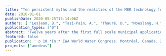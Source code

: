 ```yaml
---
title: "Ten persistent myths and the realities of the MBR technology for municipal applications"
date: 2010-01-01
publishDate: 2020-05-25T15:14:06Z
authors: [ "Lesjean, B.", "Tazi-Pain, A.", "Thauré, D.", "Moeslang, H.", "Buisson, H." ]
publication_types: ["0"]
abstract: "Twelve years after the first full scale municipal application in Europe of the membrane bioreactor (MBR) technology, the process is now accepted as a technology of choice for wastewater treatment, and the market is showing sustained growth. However early misconceptions about the technology are persistent and false statements are commonly encountered in articles and conferences, generating unnecessary research efforts or even fuelling either fascination or scepticism with regards to the technology, which is ultimately detrimental to the perception of the process by water professionals. We try to provide some factual and rational clarifications on ten issues which are often wrongly reported about MBR technology."
featured: false
publication: ' p 10 *In:* IWA World Water Congress. Montréal, Canada. 20-24 September 2010'
projects: ["amedeus"]
---
```


